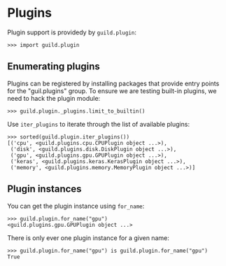 # Plugins

Plugin support is providedy by `guild.plugin`:

    >>> import guild.plugin

## Enumerating plugins

Plugins can be registered by installing packages that provide entry
points for the "guil.plugins" group. To ensure we are testing built-in
plugins, we need to hack the plugin module:

    >>> guild.plugin._plugins.limit_to_builtin()

Use `iter_plugins` to iterate through the list of available plugins:

    >>> sorted(guild.plugin.iter_plugins())
    [('cpu', <guild.plugins.cpu.CPUPlugin object ...>),
     ('disk', <guild.plugins.disk.DiskPlugin object ...>),
     ('gpu', <guild.plugins.gpu.GPUPlugin object ...>),
     ('keras', <guild.plugins.keras.KerasPlugin object ...>),
     ('memory', <guild.plugins.memory.MemoryPlugin object ...>)]

## Plugin instances

You can get the plugin instance using `for_name`:

    >>> guild.plugin.for_name("gpu")
    <guild.plugins.gpu.GPUPlugin object ...>

There is only ever one plugin instance for a given name:

    >>> guild.plugin.for_name("gpu") is guild.plugin.for_name("gpu")
    True
